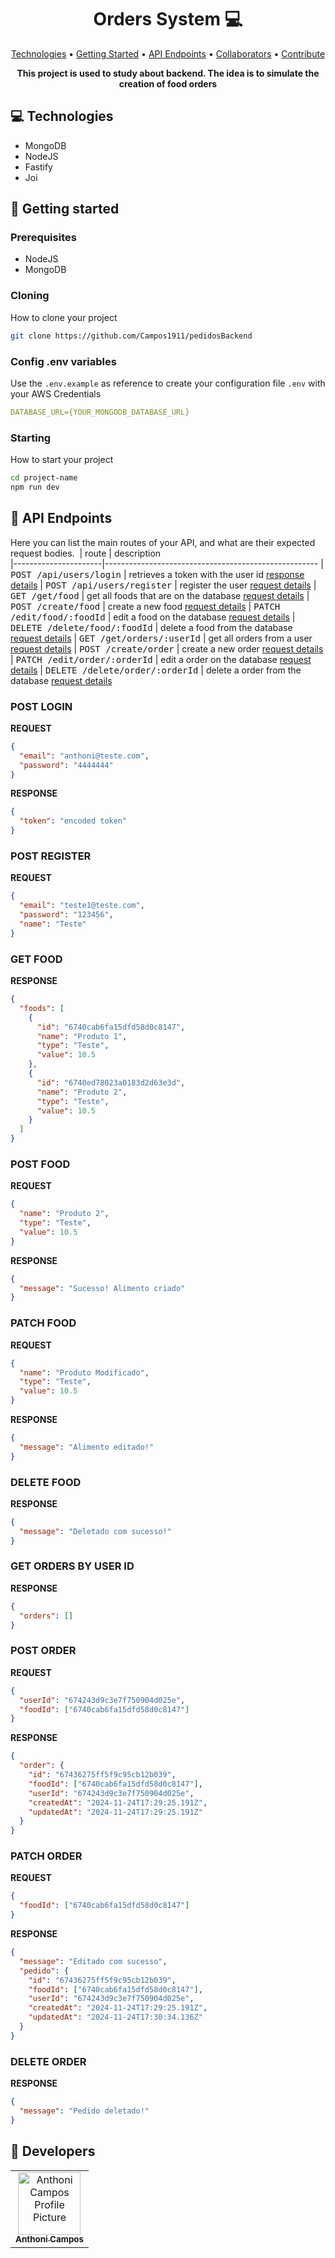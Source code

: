<h1 align="center" style="font-weight: bold;">Orders System 💻</h1>

<p align="center">
 <a href="#tech">Technologies</a> • 
 <a href="#started">Getting Started</a> • 
  <a href="#routes">API Endpoints</a> •
 <a href="#colab">Collaborators</a> •
 <a href="#contribute">Contribute</a>
</p>

<p align="center">
    <b>This project is used to study about backend. The idea is to simulate the creation of food orders</b>
</p>

<h2 id="technologies">💻 Technologies</h2>

- MongoDB
- NodeJS
- Fastify
- Joi

<h2 id="started">🚀 Getting started</h2>

<h3>Prerequisites</h3>

- NodeJS
- MongoDB

<h3>Cloning</h3>

How to clone your project

```bash
git clone https://github.com/Campos1911/pedidosBackend
```

<h3>Config .env variables</h2>

Use the `.env.example` as reference to create your configuration file `.env` with your AWS Credentials

```yaml
DATABASE_URL={YOUR_MONGODB_DATABASE_URL}
```

<h3>Starting</h3>

How to start your project

```bash
cd project-name
npm run dev
```

<h2 id="routes">📍 API Endpoints</h2>

Here you can list the main routes of your API, and what are their expected request bodies.
​
| route | description  
|----------------------|-----------------------------------------------------
| <kbd>POST /api/users/login</kbd> | retrieves a token with the user id [response details](#post-login-detail)
| <kbd>POST /api/users/register</kbd> | register the user [request details](#post-register-detail)
| <kbd>GET /get/food</kbd> | get all foods that are on the database [request details](#get-food-detail)
| <kbd>POST /create/food</kbd> | create a new food [request details](#post-food-detail)
| <kbd>PATCH /edit/food/:foodId</kbd> | edit a food on the database [request details](#patch-food-detail)
| <kbd>DELETE /delete/food/:foodId</kbd> | delete a food from the database [request details](#delete-food-detail)
| <kbd>GET /get/orders/:userId</kbd> | get all orders from a user [request details](#get-order-detail)
| <kbd>POST /create/order</kbd> | create a new order [request details](#post-order-detail)
| <kbd>PATCH /edit/order/:orderId</kbd> | edit a order on the database [request details](#patch-order-detail)
| <kbd>DELETE /delete/order/:orderId</kbd> | delete a order from the database [request details](#delete-order-detail)

<h3 id="post-login-detail">POST LOGIN</h3>

**REQUEST**

```json
{
  "email": "anthoni@teste.com",
  "password": "4444444"
}
```

**RESPONSE**

```json
{
  "token": "encoded token"
}
```

<h3 id="post-register-detail">POST REGISTER</h3>

**REQUEST**

```json
{
  "email": "teste1@teste.com",
  "password": "123456",
  "name": "Teste"
}
```

<h3 id="get-food-detail">GET FOOD</h3>

**RESPONSE**

```json
{
  "foods": [
    {
      "id": "6740cab6fa15dfd58d0c8147",
      "name": "Produto 1",
      "type": "Teste",
      "value": 10.5
    },
    {
      "id": "6740ed78023a0183d2d63e3d",
      "name": "Produto 2",
      "type": "Teste",
      "value": 10.5
    }
  ]
}
```

<h3 id="post-food-detail">POST FOOD</h3>

**REQUEST**

```json
{
  "name": "Produto 2",
  "type": "Teste",
  "value": 10.5
}
```

**RESPONSE**

```json
{
  "message": "Sucesso! Alimento criado"
}
```

<h3 id="patch-food-detail">PATCH FOOD</h3>

**REQUEST**

```json
{
  "name": "Produto Modificado",
  "type": "Teste",
  "value": 10.5
}
```

**RESPONSE**

```json
{
  "message": "Alimento editado!"
}
```

<h3 id="delete-food-detail">DELETE FOOD</h3>

**RESPONSE**

```json
{
  "message": "Deletado com sucesso!"
}
```

<h3 id="get-order-detail">GET ORDERS BY USER ID</h3>

**RESPONSE**

```json
{
  "orders": []
}
```

<h3 id="post-order-detail">POST ORDER</h3>

**REQUEST**

```json
{
  "userId": "674243d9c3e7f750904d025e",
  "foodId": ["6740cab6fa15dfd58d0c8147"]
}
```

**RESPONSE**

```json
{
  "order": {
    "id": "67436275ff5f9c95cb12b039",
    "foodId": ["6740cab6fa15dfd58d0c8147"],
    "userId": "674243d9c3e7f750904d025e",
    "createdAt": "2024-11-24T17:29:25.191Z",
    "updatedAt": "2024-11-24T17:29:25.191Z"
  }
}
```

<h3 id="patch-order-detail">PATCH ORDER</h3>

**REQUEST**

```json
{
  "foodId": ["6740cab6fa15dfd58d0c8147"]
}
```

**RESPONSE**

```json
{
  "message": "Editado com sucesso",
  "pedido": {
    "id": "67436275ff5f9c95cb12b039",
    "foodId": ["6740cab6fa15dfd58d0c8147"],
    "userId": "674243d9c3e7f750904d025e",
    "createdAt": "2024-11-24T17:29:25.191Z",
    "updatedAt": "2024-11-24T17:30:34.136Z"
  }
}
```

<h3 id="delete-order-detail">DELETE ORDER</h3>

**RESPONSE**

```json
{
  "message": "Pedido deletado!"
}
```

<h2 id="colab">🤝 Developers </h2>

<table>
  <tr>
    <td align="center">
      <a href="#">
        <img src="https://avatars.githubusercontent.com/u/119754605?s=96&v=4" width="100px;" alt="Anthoni Campos Profile Picture"/><br>
        <sub>
          <b>Anthoni Campos</b>
        </sub>
      </a>
    </td>
  </tr>
</table>
